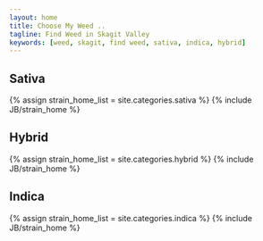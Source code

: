 ```yaml
---
layout: home
title: Choose My Weed ..
tagline: Find Weed in Skagit Valley
keywords: [weed, skagit, find weed, sativa, indica, hybrid]
---
```



<div class="col-xs-12 col-md-4">
  <div class="list-group sativa">
    <h2>Sativa</h2>
    {% assign strain_home_list = site.categories.sativa %}
    {% include JB/strain_home %}      
  </div>
</div>

<div class="col-xs-12 col-md-4">
  <div class="list-group hybrid">
    <h2>Hybrid</h2>
    {% assign strain_home_list = site.categories.hybrid %}
    {% include JB/strain_home %}       
  </div>
</div>

<div class="col-xs-12 col-md-4">
  <div class="list-group indica">
    <h2>Indica</h2>
    {% assign strain_home_list = site.categories.indica %}
    {% include JB/strain_home %}     
  </div>
</div>


